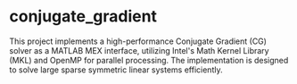 # conjugate_gradient
This project implements a high-performance Conjugate Gradient (CG) solver as a MATLAB MEX interface, utilizing Intel's Math Kernel Library (MKL) and OpenMP for parallel processing. The implementation is designed to solve large sparse symmetric linear systems efficiently.

